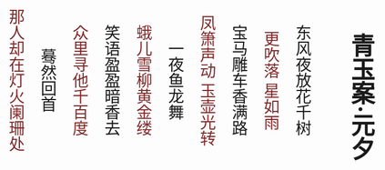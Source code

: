 <div class="body-div">
    <div class="g-wrap rl">
        <h2>青玉案·元夕</h2>
        <p>东风夜放花千树</p>
        <p>更吹落 星如雨</p>
        <p>宝马雕车香满路</p>
        <p>凤箫声动 玉壶光转</p>
        <p>一夜鱼龙舞</p>
        <p>蛾儿雪柳黄金缕</p>
        <p>笑语盈盈暗香去</p>
        <p>众里寻他千百度</p>
        <p>蓦然回首</p>
        <p>那人却在灯火阑珊处</p>
    </div>
</div>

<audio id="audio" controls="controls" preload="load" autoplay="autoplay">
    <source id="mp3" src="/images/music.mp3">
</audio>    

<style>
@import url('https://fonts.googleapis.com/css2?family=Long+Cang&display=swap');

.site-name {
    font-family: 'Long Cang', cursive;
}

#audio {
    display:none;
}

.body-div {
    width: 100%;
    height: 100%;
    display: flex;
    font-family: 'Long Cang', cursive;
}

.body-div h2 {
    font-size: 42px;
    padding: 0 10px;
    border: 0px;
}

.body-div  p {
    font-size: 28px;
    line-height: 2;
}

.rl {
    margin-top: 20%;
    margin-left: -16%;
    writing-mode: vertical-rl;
    text-align:center;
}

.rl p:nth-child(2n-1) {
    color: #802a2a
}

</style>